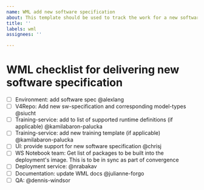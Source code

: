```yaml
---
name: WML add new software specification
about: This template should be used to track the work for a new software specification in WML
title: ''
labels: wml
assignees: ''

---
```


# WML checklist for delivering new software specification

 - [ ] Environment: add software spec @alexlang 
 - [ ] V4Repo: Add new sw-specification and corresponding model-types @siucht
 - [ ] Training-service: add to list of supported runtime definitions (if applicable) @kamilabaron-palucka
 - [ ] Training-service: add new training template (if applicable) @kamilabaron-palucka
 - [ ] UI: provide support for new software specification @chrisj
 - [ ] WS Notebook team: Get list of packages to be built into the deployment's image. This is to be in sync as part of convergence
 - [ ] Deployment service: @nrabakav
 - [ ] Documentation: update WML docs @julianne-forgo
 - [ ] QA: @dennis-windsor 
